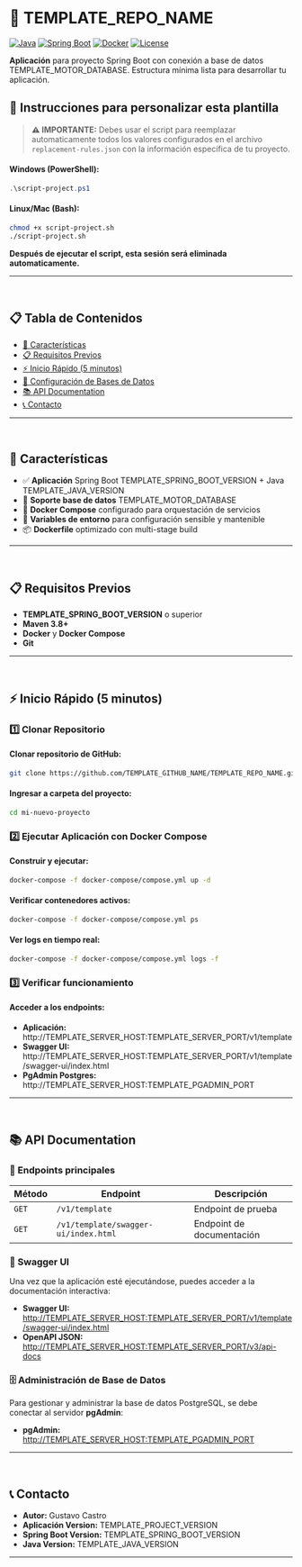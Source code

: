 <br>

# 🚀 TEMPLATE_REPO_NAME

[![Java](https://img.shields.io/badge/Java-21-orange.svg)](https://openjdk.java.net/projects/jdk/21/)
[![Spring Boot](https://img.shields.io/badge/Spring%20Boot-3.4.1-brightgreen.svg)](https://spring.io/projects/spring-boot)
[![Docker](https://img.shields.io/badge/Docker-Ready-blue.svg)](https://www.docker.com/)
[![License](https://img.shields.io/badge/License-MIT-yellow.svg)](https://opensource.org/licenses/MIT)

**Aplicación** para proyecto Spring Boot con conexión a base de datos TEMPLATE_MOTOR_DATABASE. Estructura mínima lista para desarrollar tu aplicación.

## 📝 Instrucciones para personalizar esta plantilla

> **⚠️ IMPORTANTE:** Debes usar el script para reemplazar automaticamente todos los valores configurados en el archivo `replacement-rules.json` con la información específica de tu proyecto.

#### Windows (PowerShell):
```powershell
.\script-project.ps1
```

#### Linux/Mac (Bash):
```bash
chmod +x script-project.sh
./script-project.sh
```

**Después de ejecutar el script, esta sesión será eliminada automaticamente.**

---
<br>

## 📋 Tabla de Contenidos

- [🚀 Características](#características)
- [📋 Requisitos Previos](#requisitos-previos)
- [⚡ Inicio Rápido (5 minutos)](#inicio-rapido)
- [💾 Configuración de Bases de Datos](settings-README.md)
- [📚 API Documentation](#api-documentation)
- [📞 Contacto](#contacto)

---
<br>

## <a id="características"></a>🚀 Características

- ✅ **Aplicación** Spring Boot TEMPLATE_SPRING_BOOT_VERSION + Java TEMPLATE_JAVA_VERSION
- 💾 **Soporte base de datos** TEMPLATE_MOTOR_DATABASE
- 🐳 **Docker Compose** configurado para orquestación de servicios
- 🔧 **Variables de entorno** para configuración sensible y mantenible
- 📦 **Dockerfile** optimizado con multi-stage build

---
<br>

## <a id="requisitos-previos"></a>📋 Requisitos Previos

- **TEMPLATE_SPRING_BOOT_VERSION** o superior
- **Maven 3.8+**
- **Docker** y **Docker Compose**
- **Git**

---
<br>

## <a id="inicio-rapido"></a>⚡ Inicio Rápido (5 minutos)

### 1️⃣ Clonar Repositorio

#### Clonar repositorio de GitHub:
```bash
git clone https://github.com/TEMPLATE_GITHUB_NAME/TEMPLATE_REPO_NAME.git mi-nuevo-proyecto
```

#### Ingresar a carpeta del proyecto:
```bash
cd mi-nuevo-proyecto
```

### 2️⃣ Ejecutar Aplicación con Docker Compose

#### Construir y ejecutar:
```bash
docker-compose -f docker-compose/compose.yml up -d
```

#### Verificar contenedores activos:
```bash
docker-compose -f docker-compose/compose.yml ps
```

#### Ver logs en tiempo real:
```bash
docker-compose -f docker-compose/compose.yml logs -f
```

### 3️⃣ Verificar funcionamiento

#### Acceder a los endpoints:
- **Aplicación:** http://TEMPLATE_SERVER_HOST:TEMPLATE_SERVER_PORT/v1/template
- **Swagger UI:** http://TEMPLATE_SERVER_HOST:TEMPLATE_SERVER_PORT/v1/template/swagger-ui/index.html
- **PgAdmin Postgres:** http://TEMPLATE_SERVER_HOST:TEMPLATE_PGADMIN_PORT

---
<br>

## <a id="api-documentation"></a>📚 API Documentation

### 🔗 Endpoints principales

| Método | Endpoint | Descripción |
|--------|----------|-------------|
| `GET` | `/v1/template` | Endpoint de prueba |
| `GET` | `/v1/template/swagger-ui/index.html` | Endpoint de documentación |

### 📖 Swagger UI

Una vez que la aplicación esté ejecutándose, puedes acceder a la documentación interactiva:

- **Swagger UI:** [http://TEMPLATE_SERVER_HOST:TEMPLATE_SERVER_PORT/v1/template/swagger-ui/index.html](http://TEMPLATE_SERVER_HOST:TEMPLATE_SERVER_PORT/v1/template/swagger-ui/index.html)
- **OpenAPI JSON:** [http://TEMPLATE_SERVER_HOST:TEMPLATE_SERVER_PORT/v3/api-docs](http://TEMPLATE_SERVER_HOST:TEMPLATE_SERVER_PORT/v3/api-docs)

### 🗄️ Administración de Base de Datos

Para gestionar y administrar la base de datos PostgreSQL, se debe conectar al servidor **pgAdmin**:

- **pgAdmin:** [http://TEMPLATE_SERVER_HOST:TEMPLATE_PGADMIN_PORT](http://TEMPLATE_SERVER_HOST:TEMPLATE_PGADMIN_PORT)

---
<br>

## <a id="contacto"></a>📞 Contacto

- **Autor:** Gustavo Castro
- **Aplicación Version:** TEMPLATE_PROJECT_VERSION
- **Spring Boot Version:** TEMPLATE_SPRING_BOOT_VERSION
- **Java Version:** TEMPLATE_JAVA_VERSION

---
